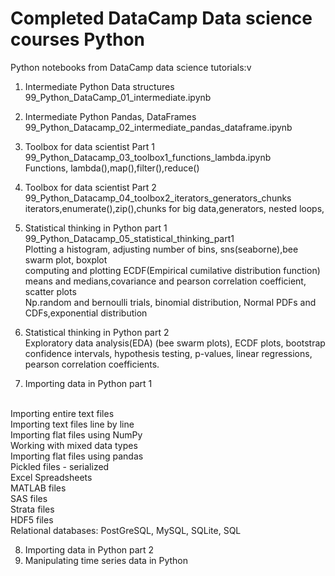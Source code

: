 # Completed DataCamp Data science courses Python<br>
Python notebooks from DataCamp data science tutorials:v
1. Intermediate Python Data structures <br>
99_Python_DataCamp_01_intermediate.ipynb<br>

2. Intermediate Python Pandas, DataFrames<br>
99_Python_Datacamp_02_intermediate_pandas_dataframe.ipynb<br>
3. Toolbox for data scientist Part 1<br>
99_Python_Datacamp_03_toolbox1_functions_lambda.ipynb<br>
Functions, lambda(),map(),filter(),reduce()<br>
4. Toolbox for data scientist Part 2<br>
99_Python_Datacamp_04_toolbox2_iterators_generators_chunks<br>
iterators,enumerate(),zip(),chunks for big data,generators, nested loops,<br>
5. Statistical thinking in Python part 1<br>
99_Python_Datacamp_05_statistical_thinking_part1<br>
Plotting  a histogram, adjusting number of bins, sns(seaborne),bee swarm plot, boxplot<br>
computing and plotting ECDF(Empirical cumilative distribution function)<br>
means and medians,covariance and pearson correlation coefficient, scatter plots<br>
Np.random and bernoulli trials, binomial distribution, Normal PDFs and CDFs,exponential distribution<br>
6. Statistical thinking in Python part 2<br>
Exploratory data analysis(EDA) (bee swarm plots), ECDF plots, bootstrap confidence intervals, hypothesis testing, p-values, linear regressions, pearson correlation coefficients.
7. Importing data in Python part 1
<br>
Importing entire text files <br>
Importing text files line by line<br>
Importing flat files using NumPy <br>
Working with mixed data types<br>
Importing flat files using pandas<br>
Pickled files - serialized <br>
Excel Spreadsheets<br>
MATLAB files<br>
SAS files<br>
Strata files<br>
HDF5 files<br>
Relational databases: PostGreSQL, MySQL, SQLite, SQL <br>

8. Importing data in Python part 2
9. Manipulating time series data in Python
